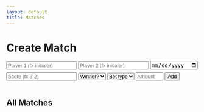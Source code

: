 ```yaml
---
layout: default
title: Matches
---
```


<script>
  // Din Apps Script URL her:
  const API = "https://script.google.com/macros/s/AKfycbzprP3330YCRKrHfF-kqoR9pIOzkePw_zTyrIfqUWJTvZAjiLMHfkzR8bY4coutv_4srA/exec";
  const up6 = s => (s||'').toUpperCase().slice(0,6).replace(/[^A-Z0-9]/g,'');
  const api = {
    async addMatch({p1,p2,when_ts,score,winner,bet_type,amount}) {
      return fetch(API, {
        method:'POST',
        headers:{'Content-Type':'application/json'},
        body: JSON.stringify({ action:'add_match', p1,p2,when_ts,score,winner,bet_type,amount })
      }).then(r=>r.json());
    },
    async listMatches() {
      const url = API + '?action=list_matches';
      return fetch(url).then(r=>r.json()).then(j=>j.data||[]);
    },
    async deleteMatch(id) {
      return fetch(API, {
        method:'POST',
        headers:{'Content-Type':'application/json'},
        body: JSON.stringify({ action:'delete_match', id })
      }).then(r=>r.json());
    }
  };
</script>

<div class="card">
  <h1>Create Match</h1>
  <div class="form-row" style="margin-top:8px;">
    <input class="input" id="p1" placeholder="Player 1 (fx initialer)" required>
    <input class="input" id="p2" placeholder="Player 2 (fx initialer)" required>
    <input class="input" id="date" type="date" aria-label="Date">
  </div>
  <div class="form-row" style="margin-top:8px;">
    <input class="input" id="score" placeholder="Score (fx 3-2)">
    <select class="input" id="winner" aria-label="Winner">
      <option value="">Winner?</option>
      <option value="p1">Player 1</option>
      <option value="p2">Player 2</option>
    </select>
    <select class="input" id="betType" aria-label="Bet type" required>
      <option value="">Bet type</option>
      <option value="booster">Booster</option>
      <option value="money">Money</option>
    </select>
    <input class="input" id="amount" type="number" min="1" max="5000" placeholder="Amount (1–5000)">
    <button class="btn" id="add" type="button">Add</button>
  </div>
  <hr style="border:0; height:1px; background: var(--border); margin:16px 0;">
  <h2>All Matches</h2>
  <ul class="list" id="list"></ul>
</div>

<script>
(function(){
  const listEl  = document.getElementById('list');
  const p1      = document.getElementById('p1');
  const p2      = document.getElementById('p2');
  const dateIn  = document.getElementById('date');
  const score   = document.getElementById('score');
  const winner  = document.getElementById('winner');
  const betType = document.getElementById('betType');
  const amount  = document.getElementById('amount');

  function nowTimeHHMMSS(){
    const d = new Date();
    const pad = n => String(n).padStart(2,'0');
    return `${pad(d.getHours())}:${pad(d.getMinutes())}:${pad(d.getSeconds())}`;
  }
  function combineDateWithNow(dateStr){
    const d = dateStr ? new Date(dateStr) : new Date();
    const yyyy = d.getFullYear();
    const mm = String(d.getMonth()+1).padStart(2,'0');
    const dd = String(d.getDate()).padStart(2,'0');
    return `${yyyy}-${mm}-${dd} ${nowTimeHHMMSS()}`;
  }

  function fmtWhen(ts){
    const d = new Date(ts);
    const pad = n=> String(n).padStart(2,'0');
    return `${d.getFullYear()}-${pad(d.getMonth()+1)}-${pad(d.getDate())} ${pad(d.getHours())}:${pad(d.getMinutes())}:${pad(d.getSeconds())}`;
  }

  async function render(){
    const items = await api.listMatches();
    listEl.innerHTML = '';
    if (!items.length){
      const li = document.createElement('li');
      li.className = 'item';
      li.innerHTML = '<span class="meta">Ingen matches endnu. Tilføj din første ovenfor.</span>';
      listEl.appendChild(li);
      return;
    }
    items.forEach(m=>{
      const li = document.createElement('li'); li.className = 'item';
      const left = document.createElement('div');
      const wtxt = m.winner === 'p1' ? up6(m.p1) : (m.winner === 'p2' ? up6(m.p2) : '—');
      const betText = m.bet?.type === 'booster'
        ? `Booster × ${m.bet.amount}`
        : (m.bet?.type === 'money' ? `Money: ${m.bet.amount}` : '—');
      left.innerHTML = `
        <div><strong>${up6(m.p1)}</strong> vs <strong>${up6(m.p2)}</strong></div>
        <div class="meta">${m.when || ''}</div>
        <div class="meta">Score: ${m.score || '—'} • Winner: ${wtxt} • Bet: ${betText}</div>
      `;
      const right = document.createElement('div');
      const del = document.createElement('button'); del.className = 'btn ghost'; del.textContent = 'Delete';
      del.addEventListener('click', async ()=>{ await api.deleteMatch(m.id); await render(); });
      right.appendChild(del);
      li.append(left, right);
      listEl.appendChild(li);
    });
  }

  document.getElementById('add').addEventListener('click', async ()=>{
    const a = up6(p1.value), b = up6(p2.value);
    const t = betType.value; const amt = Number(amount.value);
    if (!a || !b) return;
    if (!(t==='booster' || t==='money')) return;
    if (!Number.isFinite(amt) || amt<1 || amt>5000) return;
    const iso = combineDateWithNow(dateIn.value).replace(' ','T'); // "YYYY-MM-DDTHH:mm:ss"
    await api.addMatch({ p1:a, p2:b, when_ts: iso, score: (score.value||'').trim(), winner: winner.value||'', bet_type: t, amount: amt });
    p1.value=''; p2.value=''; dateIn.value=''; score.value=''; winner.value=''; betType.value=''; amount.value='';
    await render();
  });

  render();
})();
</script>
